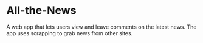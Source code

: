 # All-the-News
A web app that lets users view and leave comments on the latest news. The app uses scrapping to grab news from other sites.

